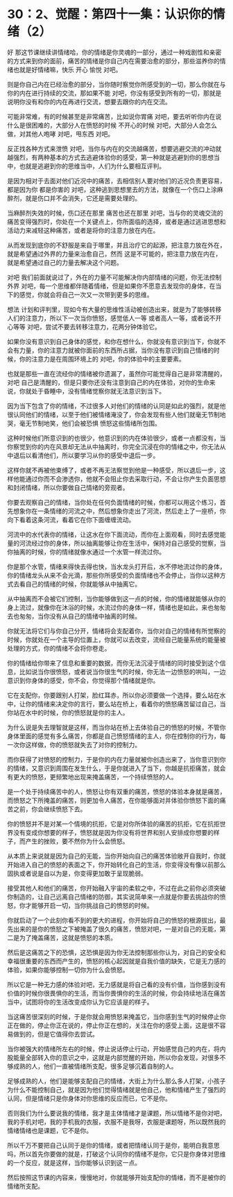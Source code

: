 # 30：2、觉醒：第四十一集：认识你的情绪（2）

好 那这节课继续讲情绪哈，你的情绪是你灵魂的一部分，通过一种戏剧性和亲密的方式来到你的面前，痛苦的情绪是你自己内在需要治愈的部分，那些滋养你的情绪也就是好情绪嘛，快乐 开心 愉悦 对吧。

则是你自己内在已经治愈的部分，当你随时察觉你所感受到的一切，那么你就在与你的内在进行持续的交流，那如果不能 对吧，你没有感受到所有的一切，那就是说明你没有和你的内在再进行交流，想要去跟你的内在交流。

可能非常难，有的时候甚至是非常痛苦，比如说你胃痛 对吧，要去听听你内在说什么是很困难的，大部分人在愤怒的时候 不开心的时候 对吧，大部分人会怎么做，对其他人咆哮 对吧，甩东西 对吧。

反正找各种方式来泄愤 对吧，当你与内在的交流越痛苦，想要逃避交流的冲动就越强烈，有两种基本的方式去逃避体验你的感受，第一种就是逃避到你的思想当中，也就是逃避到你的思维当中，人们为什么要相互评判。

是因为相对于去面对他们近况中的痛苦，去相信别人要对他们的近况负责更容易，都是因为你 都是你害的 对吧，这种逃到思想里去的方法，就像在一个伤口上涂麻醉剂，就是伤口并不会消失，它还是需要处理的。

当麻醉剂失效的时候，伤口还在那里 痛苦也还在那里 对吧，当与你的灵魂交流的痛苦变得强烈时，你处在一个关键点上，你所面临的选择，或者是通过逃进思想和活动力来减轻这种痛苦，或者是将你的注意力放在内在。

从而发现到底你的不舒服是来自于哪里，并且治疗它的起源，把注意力放在外在，就是希望通过外界的力量来治愈自己，然而 这是不可能的，把注意力放在内在，就是希望通过自己的力量去解决这个问题。

对吧 我们前面就说过了，外在的力量不可能解决你内部情绪的问题，你无法控制外界 对吧，每一个思维都伴随着情绪，但是如果你不愿意去发现你的身体，在当下的感觉，你就会将自己一次又一次带到更多的思维。

想法 计划和评判里，现如今有大量的思维性活动被创造出来，就是为了能够转移人们的注意力，所以下一次当你愤怒，感觉低人一等 或者高人一等，或者说不开心等等 对吧，尝试不要去转移注意力，花两分钟体验它。

如果你没有意识到自己身体的感觉，和你在想什么，你就没有意识到当下，你就不会有力量，你的注意力就被你面前的东西所占据，当你没有意识到自己情绪的时候，你的注意力是在周围环境上的 对吧，你的体验中的主要要素。

也就是那些一直在流经你的情绪被你遗漏了，虽然你可能觉得自己是非常清醒的，对吧 自己是清醒的，但是只要你还没有注意到自己的内在体验，对你的生命来说，你就处于昏睡中，没有情绪觉察你就无法意识到当下。

因为当下包含了你的情绪，不过很多人对他们的情绪的认同是如此的强烈，就是他很认同他们的情绪，以至于他们被情绪淹没了，你会发现有些人他们就毫无节制地哭，毫无节制地笑，他们会被恐惧 愤怒这些情绪所包围。

这种时候他们所意识到的也很少，他意识到的内在体验很少，或者一点都没有，当你察觉到你的内在风景却无法从中抽离时，你完全沉浸在你的情绪之中，你无法从中退后以看清他们，所以要学习从你的感受中退后一步。

这样你就不再被他束缚了，或者不再无法察觉到他是一种感受，所以退后一步，这样他能通过你而不会渗透你，他就不会阻止你去采取行动，不会让你产生负面思想和封闭情绪，所以你要做自己情绪的旁观者。

你要去观察自己的情绪，当你处在任何负面情绪的时候，你都可以用这个练习，首先想象你在一条情绪的河流之中，然后想象你走出了河流，然后走上了一座桥，你向下看着这条河流，看着它在你下面缠缠流动。

河流中的水代表你的情绪，让这水在你下面流动，而你在上面观看，同时去感觉能量的河流经过你的身体，所以抽离能够让你在生活中，保持对自己感受的觉察，当你抽离的时候，你的情绪就像水通过一个水管一样流过你。

你是那个水管，情绪来得快去得也快，当水龙头打开后，水不停地流过你的身体，你的情绪龙头从来不会光滴，那些你所感受的负面情绪也不会停止，当你以这种方式去看自己的情绪的时候，你就能够从中抽离它。

从中抽离而不会被它们控制，当你能够做到这一点的时候，你的情绪就能够从你的身上流过，就像你在沐浴的时候，水流过你的身体一样，情绪也是如此，来也匆匆去也匆匆，当你没有从自己的情绪中抽离的时候。

你就无法将它们与你自己分开，情绪将会支配着你，当你对自己的情绪有所觉察的时候，你就处在一个主导的位置上，你就可以去改变，流经自己能量系统的能量被处理的方式，你的情绪不会将你卷走。

你的情绪给你带来了信息和重要的数据，而你无法沉浸于情绪的同时接受到这个信息，比如说当你很愤怒，或者说当你很生气的时候，你无法一边愤怒的哄叫，一边意识到你身体的感受，你不会，你觉得那个情绪就是你。

它在支配你，你要跟别人打架，脸红耳赤，所以你必须要做一个选择，要么站在水中，让你的情绪来决定你的言行，要么站在桥上，看着你的愤怒痛苦留过自己，当你站在水中的时候，你的愤怒就是你的主人。

为什么说是失去理智就是这样，而当你站在桥上去体验自己的愤怒的时候，不管你身体里面的感觉有多么痛苦，你都是自己愤怒情绪的主人，你在控制你的行为，每一次你这样做，你的愤怒就失去了对你的控制力。

而你获得了对愤怒的控制力，于是你的内在力量就被你创造出来了，当你意识到你的情绪，又意识到周围在发生什么，于是你就进入了当下，你越是抗拒痛苦，就会有更大的愤怒，更频繁地出现来掩盖痛苦，一个持续愤怒的人。

是一个处于持续痛苦中的人，愤怒让你有双重的痛苦，愤怒的体验本身就是痛苦，而愤怒之下所掩盖的痛苦，则更加令人痛苦，在你能够面对并体验你愤怒下面的痛苦之前，你会继续愤怒下去。

你的愤怒并不是对某一个情境的抗拒，它是对你所体验的痛苦的抗拒，它在抗拒世界没有变成你想要的样子，愤怒就是因为你没有将世界和别人安排成你想要的样子，而产生的挫败，要不然你为什么会愤怒。

从本质上来说就是因为自己的无能，当你开始向自己的痛苦体验敞开自我时，你就开始进入自己的愤怒的表面之下，你开始转化自己的生活，你变得没有像以前那么固执或者说是自以为是，你变得更加敢于呈现脆弱。

接受其他人和他们的痛苦，你开始融入宇宙的柔软之中，不过在此之前你必须突破你制造的，让自己远离自己情绪的防御，其实说简单来一点就是你要去挑战你的愤怒，你才能够开启一切，当你挑战自己的愤怒的时候。

你就启动了一个此刻你看不到的更大的进程，你开始将自己的愤怒的根源拔出，最先出来的是你的愤怒之下被掩盖了很久的痛苦，愤怒对吧，一是对自己的无能，第二是为了掩盖痛苦，这就是愤怒的本质。

然后是这痛苦之下的恐惧，这恐惧是因为你无法控制那些你认为，对自己的安全和幸福很重要的东西而产生的，愤怒的核心起因就是自我价值的缺失，它是无力感的体验，如果你能够控制一切你为什么会愤怒。

所以它是一种无力感的体验对吧，无力感就是将自己看的没有价值，当你感到没有价值的时候你很畏惧你的生活，而当你畏惧你的生活的时候，你会持续地活在痛苦当中，试图将你的生活改变成你认为它应该是的样子。

当这痛苦很深刻的时候，于是你就会用愤怒来掩盖它，当你感到生气的时候停止你正在做的，停止你正在说的，停止你正在想的，关注在你的感受上面，这是很不容易做到的，但是它值得你去尝试。

当你被强大的情绪所左右的时候，停止说话停止行动，开始感觉自己的内在，将内股能量全部转入你的意识之中，这就是内部觉醒的开始，所以你会发现，对很多不够成熟的人，他们一直被情绪所支配，很多足够沉着自制的人。

足够成熟的人，他们是能够支配自己的情绪，大街上为什么那么多人打架，小孩子为什么不能控制自己，就是因为他们觉得情绪就是他自己，他和情绪产生了强烈的认同，但是情绪只是你身体对你思维的反应而已，它不是你。

否则我们为什么要说我的情绪，我才是主体情绪才是课题，所以情绪不是你对吧，我的手机对吧，我的手机我的衣服，衣服不是我呀，衣服是课题呀，所以既然我的情绪情绪也是课题，它不是你。

所以千万不要把自己认同于是你的情绪，或者把情绪认同于是你，能明白我意思吗，所以首先你要做的就是，打破这个认同你的情绪不是你，它只是你身体对思维的一个反应，就是这样，当你能够认识到这一点。

然后按照这节课的内容来，慢慢地对，你就能够开始支配你的情绪，而不是被你的情绪所支配。